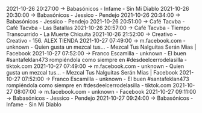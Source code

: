 2021-10-26 20:27:00 -> Babasónicos - Infame - Sin Mi Diablo
2021-10-26 20:30:00 -> Babasónicos - Jessico - Pendejo
2021-10-26 20:34:00 -> Babasónicos - Jessico - Pendejo
2021-10-26 20:51:00 -> Café Tacvba - Café Tacvba - Las Batallas
2021-10-26 20:57:00 -> Café Tacvba - Tiempo Transcurrido - La Muerte Chiquita
2021-10-26 21:52:00 -> Creativo - Creativo - 156. ALEX TIENDA
2021-10-27 07:49:00 -> m.facebook.com - unknown - Quien gusta un mezcal tus... - Mezcal Tus Nalguitas Serán Mias | Facebook
2021-10-27 07:52:00 -> Franco Escamilla - unknown - El buen #santafeklan473 rompiéndola como siempre en #desdeelcerrodelasilla - tiktok.com
2021-10-27 07:49:00 -> m.facebook.com - unknown - Quien gusta un mezcal tus... - Mezcal Tus Nalguitas Serán Mias | Facebook
2021-10-27 07:52:00 -> Franco Escamilla - unknown - El buen #santafeklan473 rompiéndola como siempre en #desdeelcerrodelasilla - tiktok.com
2021-10-27 08:07:00 -> m.facebook.com - unknown - Facebook
2021-10-27 09:11:00 -> Babasónicos - Jessico - Pendejo
2021-10-27 09:24:00 -> Babasónicos - Infame - Sin Mi Diablo
